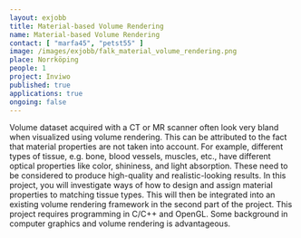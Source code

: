 ```yaml
---
layout: exjobb
title: Material-based Volume Rendering
name: Material-based Volume Rendering
contact: [ "marfa45", "petst55" ]
image: /images/exjobb/falk_material_volume_rendering.png
place: Norrköping
people: 1
project: Inviwo
published: true
applications: true
ongoing: false
---
```


Volume dataset acquired with a CT or MR scanner often look very bland when visualized using volume rendering. This can be attributed to the fact that material properties are not taken into account. For example, different types of tissue, e.g. bone, blood vessels, muscles, etc., have different optical properties like color, shininess, and light absorption. These need to be considered to produce high-quality and realistic-looking results.
In this project, you will investigate ways of how to design and assign material properties to matching tissue types. This will then be integrated into an existing volume rendering framework in the second part of the project. This project requires programming in C/C++ and OpenGL. Some background in computer graphics and volume rendering is advantageous.
